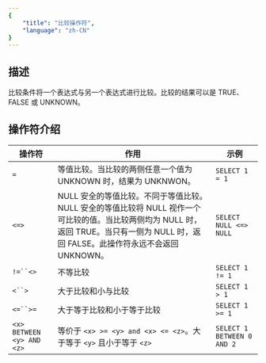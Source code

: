 ```yaml
---
{
    "title": "比较操作符",
    "language": "zh-CN"
}
---
```


<!-- 
Licensed to the Apache Software Foundation (ASF) under one
or more contributor license agreements.  See the NOTICE file
distributed with this work for additional information
regarding copyright ownership.  The ASF licenses this file
to you under the Apache License, Version 2.0 (the
"License"); you may not use this file except in compliance
with the License.  You may obtain a copy of the License at

  http://www.apache.org/licenses/LICENSE-2.0

Unless required by applicable law or agreed to in writing,
software distributed under the License is distributed on an
"AS IS" BASIS, WITHOUT WARRANTIES OR CONDITIONS OF ANY
KIND, either express or implied.  See the License for the
specific language governing permissions and limitations
under the License.
-->
## 描述

比较条件将一个表达式与另一个表达式进行比较。比较的结果可以是 TRUE、FALSE 或 UNKNOWN。

## 操作符介绍

| 操作符                    | 作用                                                         | 示例                       |
| ------------------------- | ------------------------------------------------------------ | -------------------------- |
| `=`                       | 等值比较。当比较的两侧任意一个值为 UNKNOWN 时，结果为 UNKNWON。 | `SELECT 1 = 1`             |
| `<=>`                     | NULL 安全的等值比较。不同于等值比较。NULL 安全的等值比较将 NULL 视作一个可比较的值。当比较两侧均为 NULL 时，返回 TRUE。当只有一侧为 NULL 时，返回 FALSE。此操作符永远不会返回 UNKNOWN。 | `SELECT NULL <=> NULL`     |
| `!=``<>`                  | 不等比较                                                     | `SELECT 1 != 1`            |
| `<``>`                    | 大于比较和小与比较                                           | `SELECT 1 > 1`             |
| `<=``>=`                  | 大于等于比较和小于等于比较                                   | `SELECT 1 >= 1`            |
| `<x> BETWEEN <y> AND <z>` | 等价于 `<x> >= <y> and <x> <= <z>`。大于等于 `<y>` 且小于等于 `<z>` | `SELECT 1 BETWEEN 0 AND 2` |